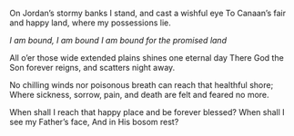 On Jordan’s stormy banks I stand, and cast a wishful eye 
To Canaan’s fair and happy land, where my possessions lie.

*I am bound, I am bound* 
*I am bound for the promised land*

All o’er those wide extended plains shines one eternal day 
There God the Son forever reigns, and scatters night away.

No chilling winds nor poisonous breath can reach that healthful shore; 
Where sickness, sorrow, pain, and death are felt and feared no more.

When shall I reach that happy place and be forever blessed? 
When shall I see my Father’s face, And in His bosom rest?
